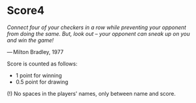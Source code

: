# Score4

*Connect four of your checkers in a row while preventing your opponent from doing the same. But, look out – your opponent can sneak up on you and win the game!*

— Milton Bradley, 1977

Score is counted as follows:
- 1 point for winning 
- 0.5 point for drawing 

(!) No spaces in the players' names, only between name and score.
